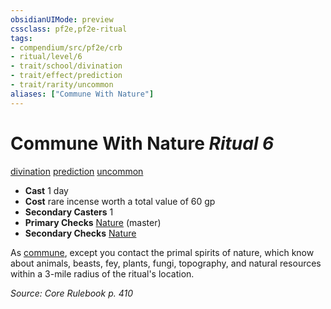 ```yaml
---
obsidianUIMode: preview
cssclass: pf2e,pf2e-ritual
tags:
- compendium/src/pf2e/crb
- ritual/level/6
- trait/school/divination
- trait/effect/prediction
- trait/rarity/uncommon
aliases: ["Commune With Nature"]
---
```

# Commune With Nature *Ritual 6*  
[divination](divination.md)  [prediction](prediction.md)  [uncommon](uncommon.md)  

- **Cast** 1 day
- **Cost** rare incense worth a total value of 60 gp
- **Secondary Casters** 1
- **Primary Checks** [Nature](../../skills.md#Nature) (master)
- **Secondary Checks** [Nature](../../skills.md#Nature)

As [commune](compendium/spells/rituals/commune.md), except you contact the primal spirits of nature, which know about animals, beasts, fey, plants, fungi, topography, and natural resources within a 3-mile radius of the ritual's location.

*Source: Core Rulebook p. 410*